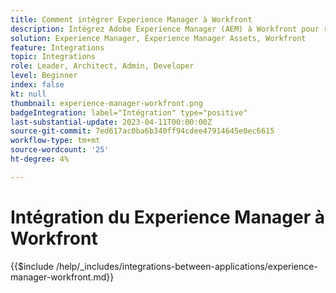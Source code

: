 ```yaml
---
title: Comment intégrer Experience Manager à Workfront
description: Intégrez Adobe Experience Manager (AEM) à Workfront pour rationaliser vos opérations marketing.
solution: Experience Manager, Experience Manager Assets, Workfront
feature: Integrations
topic: Integrations
role: Leader, Architect, Admin, Developer
level: Beginner
index: false
kt: null
thumbnail: experience-manager-workfront.png
badgeIntegration: label="Intégration" type="positive"
last-substantial-update: 2023-04-11T00:00:00Z
source-git-commit: 7ed617ac0ba6b340ff94cdee47914645e0ec6615
workflow-type: tm+mt
source-wordcount: '25'
ht-degree: 4%

---
```



# Intégration du Experience Manager à Workfront

{{$include /help/_includes/integrations-between-applications/experience-manager-workfront.md}}
